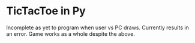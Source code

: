 # TicTacToe in Py 

Incomplete as yet to program when user vs PC draws. Currently results in an error.
Game works as a whole despite the above. 
